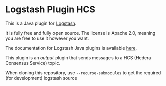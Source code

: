 # Logstash Plugin HCS

This is a Java plugin for [Logstash](https://github.com/elastic/logstash).

It is fully free and fully open source. The license is Apache 2.0, meaning you are free to use it however you want.

The documentation for Logstash Java plugins is available [here](https://www.elastic.co/guide/en/logstash/6.7/contributing-java-plugin.html).

This plugin is an _output_ plugin that sends messages to a HCS (Hedera Consensus Service) topic. 

When cloning this repository, use `--recurse-submodules` to get the required (for development) logstash source
